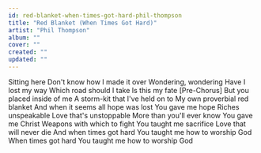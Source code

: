 ```yaml
---
id: red-blanket-when-times-got-hard-phil-thompson
title: "Red Blanket (When Times Got Hard)"
artist: "Phil Thompson"
album: ""
cover: ""
created: ""
updated: ""
---
```


Sitting here
Don't know how I made it over
Wondering, wondering
Have I lost my way
Which road should I take
Is this my fate
[Pre-Chorus]
But you placed inside of me
A storm-kit that I've held on to
My own proverbial red blanket
And when it seems all hope was lost
You gave me hope
Riches unspeakable
Love that's unstoppable
More than you'll ever know
You gave me Christ
Weapons with which to fight
You taught me sacrifice
Love that will never die
And when times got hard
You taught me how to worship God
Whеn times got hard
You taught me how to worship God
